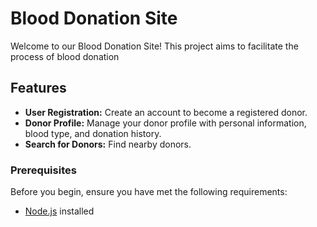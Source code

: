 # Blood Donation Site

Welcome to our Blood Donation Site! This project aims to facilitate the process of blood donation


## Features

- **User Registration:** Create an account to become a registered donor.
- **Donor Profile:** Manage your donor profile with personal information, blood type, and donation history.
- **Search for Donors:** Find nearby donors.

### Prerequisites

Before you begin, ensure you have met the following requirements:

- [Node.js](https://nodejs.org/) installed

